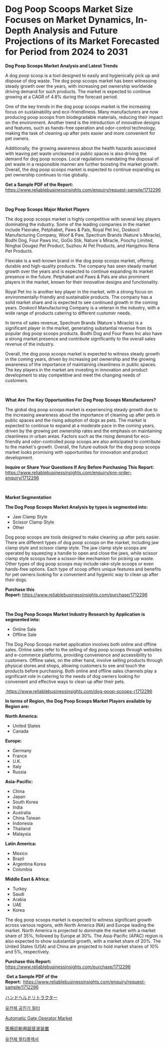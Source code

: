 <p><h1>Dog Poop Scoops Market Size Focuses on Market Dynamics, In-Depth Analysis and Future Projections of its Market Forecasted for Period from 2024 to 2031</h1></p><p><strong>Dog Poop Scoops Market Analysis and Latest Trends</strong></p>
<p><p>A dog poop scoop is a tool designed to easily and hygienically pick up and dispose of dog waste. The dog poop scoops market has been witnessing steady growth over the years, with increasing pet ownership worldwide driving demand for such products. The market is expected to continue growing at a CAGR of 4.8% during the forecast period.</p><p>One of the key trends in the dog poop scoops market is the increasing focus on sustainability and eco-friendliness. Many manufacturers are now producing poop scoops from biodegradable materials, reducing their impact on the environment. Another trend is the introduction of innovative designs and features, such as hands-free operation and odor-control technology, making the task of cleaning up after pets easier and more convenient for pet owners.</p><p>Additionally, the growing awareness about the health hazards associated with leaving pet waste uncleaned in public spaces is also driving the demand for dog poop scoops. Local regulations mandating the disposal of pet waste in a responsible manner are further boosting the market growth. Overall, the dog poop scoops market is expected to continue expanding as pet ownership continues to rise globally.</p></p>
<p><strong>Get a Sample PDF of the Report:&nbsp;</strong> <a href="https://www.reliablebusinessinsights.com/enquiry/request-sample/1712296">https://www.reliablebusinessinsights.com/enquiry/request-sample/1712296</a></p>
<p>&nbsp;</p>
<p><strong>Dog Poop Scoops Major Market Players</strong></p>
<p><p>The dog poop scoops market is highly competitive with several key players dominating the industry. Some of the leading companies in the market include Flexrake, Petphabet, Paws & Pals, Royal Pet Inc, Doskocil Manufacturing Company, Woof & Paw, Spectrum Brands (Nature`s Miracle), Bodhi Dog, Four Paws Inc, GoGo Stik, Nature`s Miracle, Poochy Limited, Ninghai Dougez Pet Product, Suzhou Al Pet Products, and Hangzhou Rena Pet Products.</p><p>Flexrake is a well-known brand in the dog poop scoops market, offering durable and high-quality products. The company has seen steady market growth over the years and is expected to continue expanding its market presence in the future. Petphabet and Paws & Pals are also prominent players in the market, known for their innovative designs and functionality.</p><p>Royal Pet Inc is another key player in the market, with a strong focus on environmentally-friendly and sustainable products. The company has a solid market share and is expected to see continued growth in the coming years. Doskocil Manufacturing Company is a veteran in the industry, with a wide range of products catering to different customer needs.</p><p>In terms of sales revenue, Spectrum Brands (Nature`s Miracle) is a significant player in the market, generating substantial revenue from its popular dog poop scoops products. Bodhi Dog and Four Paws Inc also have a strong market presence and contribute significantly to the overall sales revenue of the industry.</p><p>Overall, the dog poop scoops market is expected to witness steady growth in the coming years, driven by increasing pet ownership and the growing awareness of the importance of maintaining cleanliness in public spaces. The key players in the market are investing in innovation and product development to stay competitive and meet the changing needs of customers.</p></p>
<p>&nbsp;</p>
<p><strong>What Are The Key Opportunities For Dog Poop Scoops Manufacturers?</strong></p>
<p><p>The global dog poop scoops market is experiencing steady growth due to the increasing awareness about the importance of cleaning up after pets in public spaces and the rising adoption of dogs as pets. The market is expected to continue to expand at a moderate pace in the coming years, driven by the growing pet ownership rates and the emphasis on maintaining cleanliness in urban areas. Factors such as the rising demand for eco-friendly and odor-controlled poop scoops are also anticipated to contribute to the market's growth. Overall, the future outlook for the dog poop scoops market looks promising with opportunities for innovation and product development.</p></p>
<p><strong>Inquire or Share Your Questions If Any Before Purchasing This Report:</strong> <a href="https://www.reliablebusinessinsights.com/enquiry/pre-order-enquiry/1712296">https://www.reliablebusinessinsights.com/enquiry/pre-order-enquiry/1712296</a></p>
<p>&nbsp;</p>
<p><strong>Market Segmentation</strong></p>
<p><strong>The Dog Poop Scoops Market Analysis by types is segmented into:</strong></p>
<p><ul><li>Jaw Clamp Style</li><li>Scissor Clamp Style</li><li>Other</li></ul></p>
<p><p>Dog poop scoops are tools designed to make cleaning up after pets easier. There are different types of dog poop scoops on the market, including jaw clamp style and scissor clamp style. The jaw clamp style scoops are operated by squeezing a handle to open and close the jaws, while scissor clamp style scoops have a scissor-like mechanism for picking up waste. Other types of dog poop scoops may include rake-style scoops or even hands-free options. Each type of scoop offers unique features and benefits for pet owners looking for a convenient and hygienic way to clean up after their dogs.</p></p>
<p><strong>Purchase this Report:&nbsp;</strong><a href="https://www.reliablebusinessinsights.com/purchase/1712296">https://www.reliablebusinessinsights.com/purchase/1712296</a></p>
<p>&nbsp;</p>
<p><strong>The Dog Poop Scoops Market Industry Research by Application is segmented into:</strong></p>
<p><ul><li>Online Sale</li><li>Offline Sale</li></ul></p>
<p><p>The Dog Poop Scoops market application involves both online and offline sales. Online sales refer to the selling of dog poop scoops through websites and e-commerce platforms, providing convenience and accessibility to customers. Offline sales, on the other hand, involve selling products through physical stores and shops, allowing customers to see and touch the products before purchasing. Both online and offline sales channels play a significant role in catering to the needs of dog owners looking for convenient and effective ways to clean up after their pets.</p></p>
<p><a href="https://www.reliablebusinessinsights.com/dog-poop-scoops-r1712296">&nbsp;https://www.reliablebusinessinsights.com/dog-poop-scoops-r1712296</a></p>
<p><strong>In terms of Region, the Dog Poop Scoops Market Players available by Region are:</strong></p>
<p>
    <p> <strong> North America: </strong>
        <ul>
            <li>United States</li>
            <li>Canada</li>
        </ul>
        </p> 
    <p> <strong> Europe: </strong>
        <ul>
            <li>Germany</li>
            <li>France</li>
            <li>U.K.</li>
            <li>Italy</li>
            <li>Russia</li>
        </ul>
        </p> 
    <p> <strong> Asia-Pacific: </strong>
        <ul>
            <li>China</li>
            <li>Japan</li>
            <li>South Korea</li>
            <li>India</li>
            <li>Australia</li>
            <li>China Taiwan</li>
            <li>Indonesia</li>
            <li>Thailand</li>
            <li>Malaysia</li>
        </ul>
        </p> 
    <p> <strong> Latin America: </strong>
        <ul>
            <li>Mexico</li>
            <li>Brazil</li>
            <li>Argentina Korea</li>
            <li>Colombia</li>
        </ul>
        </p> 
    <p> <strong> Middle East & Africa: </strong>
        <ul>
            <li>Turkey</li>
            <li>Saudi</li>
            <li>Arabia</li>
            <li>UAE</li>
            <li>Korea</li>
        </ul>
    </p>
    </p>
<p><p>The dog poop scoops market is expected to witness significant growth across various regions, with North America (NA) and Europe leading the market. North America is projected to dominate the market with a market share of 35%, followed by Europe at 30%. The Asia-Pacific (APAC) region is also expected to show substantial growth, with a market share of 20%. The United States (USA) and China are projected to hold market shares of 10% and 5%, respectively.</p></p>
<p><strong>Purchase this Report: </strong><a href="https://www.reliablebusinessinsights.com/purchase/1712296">https://www.reliablebusinessinsights.com/purchase/1712296</a></p>
<p>&nbsp;<strong>Get a Sample PDF of the Report:&nbsp;&nbsp;</strong><a href="https://www.reliablebusinessinsights.com/enquiry/request-sample/1712296">https://www.reliablebusinessinsights.com/enquiry/request-sample/1712296</a></p>
<p><strong></strong></p>
<p><p><a href="https://github.com/RodHoppe07/Market-Research-Report-List-2/blob/main/6180143127241.md">ハンドヘルドリトラクター</a></p><p><a href="https://github.com/khairinauzunul/Market-Research-Report-List-1/blob/main/9372484123768.md">유전체 공진기 필터</a></p><p><a href="https://github.com/juniordelafrance/Market-Research-Report-List-3/blob/main/automatic-gate-operator-market.md">Automatic Gate Operator Market</a></p><p><a href="https://github.com/laurenreichert/Market-Research-Report-List-2/blob/main/9320307127240.md">医療診断用超音波装置</a></p><p><a href="https://github.com/joannescott9078/Market-Research-Report-List-1/blob/main/2354189123767.md">유전체 멀티플렉서</a></p></p>